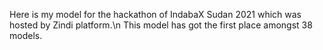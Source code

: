 Here is my model for the hackathon of IndabaX Sudan 2021 which was hosted by Zindi platform.\n 
This model has got the first place amongst 38 models.

